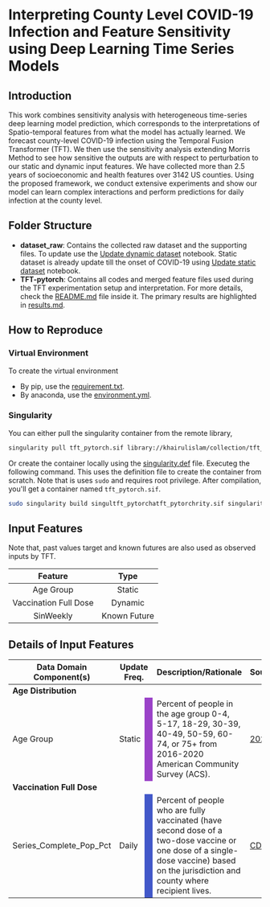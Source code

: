 # Interpreting County Level COVID-19 Infection and Feature Sensitivity using Deep Learning Time Series Models

## Introduction
This work combines sensitivity analysis with heterogeneous time-series deep learning model prediction, which corresponds to the interpretations of Spatio-temporal features from what the model has actually learned. We forecast county-level COVID-19 infection using the Temporal Fusion Transformer (TFT). We then use the sensitivity analysis extending Morris Method to see how sensitive the outputs are with respect to perturbation to our static and dynamic input features. We have collected more than 2.5 years of socioeconomic and health features over 3142 US counties. Using the proposed framework, we conduct extensive experiments and show our model can learn complex interactions and perform predictions for daily infection at the county level. 

## Folder Structure
* **dataset_raw**: Contains the collected raw dataset and the supporting files. To update use the [Update dynamic dataset](/dataset_raw/Update%20dynamic%20features.ipynb) notebook. Static dataset is already update till the onset of COVID-19 using [Update static dataset](/dataset_raw/Update%20static%20features.ipynb) notebook.
* **TFT-pytorch**: Contains all codes and merged feature files used during the TFT experimentation setup and interpretation. For more details, check the [README.md](/TFT-pytorch/README.md) file inside it. The primary results are highlighted in [results.md](/TFT-pytorch/results.md). 


## How to Reproduce

### Virtual Environment
To create the virtual environment
* By pip, use the [requirement.txt](/requirements.txt).
* By anaconda, use the [environment.yml](/environment.yml).

### Singularity
You can either pull the singularity container from the remote library,
```bash
singularity pull tft_pytorch.sif library://khairulislam/collection/tft_pytorch:latest
```
Or create the container locally using the [singularity.def](/TFT-pytorch/singularity.def) file. Executeg the following command. This uses the definition file to create the container from scratch. Note that is uses `sudo` and requires root privilege. After compilation, you'll get a container named `tft_pytorch.sif`. 

```bash
sudo singularity build singultft_pytorchatft_pytorchrity.sif singularity.def
```

## Input Features

Note that, past values target and known futures are also used as observed inputs by TFT.

<div align="center">

| Feature        | Type       |
|:------------------------:|:------------:|
| Age Group               | Static     |
| Vaccination Full Dose   | Dynamic    |
| SinWeekly | Known Future |

</div>

<h2 class="accordion-toggle accordion-toggle-icon">Details of Input Features</h4>
<div class="accordion-content">
<table class="pop_up_table">
<thead>
<tr>
<th scope="col">Data Domain  <br /> Component(s)</th>
<th colspan="2" scope="col">Update Freq.</th>
<th scope="col">Description/Rationale</th>
<th scope="col">Source(s)</th>
</tr>

</thead>
<tbody>

<tr>
<td colspan="4"><strong>Age Distribution</strong></td>
</tr>
<tr>
<td>Age Group</td>
<td>Static</td>
<td style="background: #9A42C8;"></td>
<td>Percent of people in the age group 0-4, 5-17, 18-29, 30-39, 40-49, 50-59, 60-74, or 75+ from 2016-2020 American Community Survey (ACS).</td>
<td><span><a href="https://svi.cdc.gov/data-and-tools-download.html" target="_blank">2020 SVI</a></span></td>
</tr>

<tr>
<td colspan="4"><strong>Vaccination Full Dose</strong></td>
</tr>
<tr>
<td>Series_Complete_Pop_Pct</td>
<td>Daily</td>
<td style="background: #4258C9;"></td>
<td> Percent of people who are fully vaccinated (have second dose of a two-dose vaccine or one dose of a single-dose vaccine) based on the jurisdiction and county where recipient lives.</td>
<td><span><a href="https://www.unacast.com/covid19/social-distancing-scoreboard" target="_blank">CDC</a></span></td>
</tr>

</tbody>
</table>
